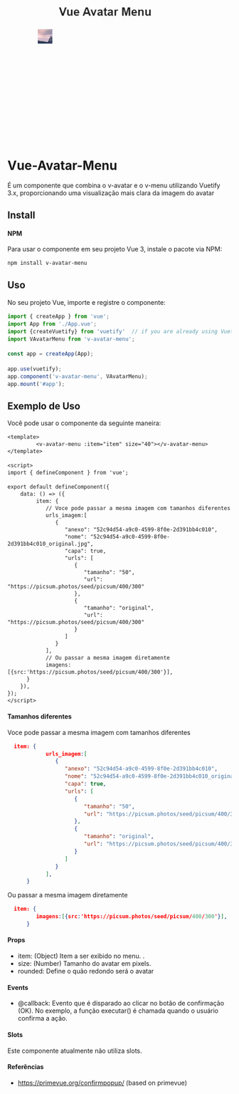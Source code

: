 
![Video](public/movie.gif)

# Vue-Avatar-Menu
É um componente que combina o v-avatar e o v-menu utilizando Vuetify 3.x,  proporcionando uma visualização mais clara da imagem do avatar

## Install 
#### NPM 
Para usar o componente em seu projeto Vue 3, instale o pacote via NPM:

```bash 
npm install v-avatar-menu
``` 
## Uso
No seu projeto Vue, importe e registre o componente:

```javascript 
import { createApp } from 'vue';
import App from './App.vue';
import {createVuetify} from 'vuetify'  // if you are already using Vuetify 
import VAvatarMenu from 'v-avatar-menu';

const app = createApp(App);

app.use(vuetify);
app.component('v-avatar-menu', VAvatarMenu);
app.mount('#app');
```
## Exemplo de Uso
Você pode usar o componente da seguinte maneira:

```vue
<template>
         <v-avatar-menu :item="item" size="40"></v-avatar-menu>
</template>

<script>
import { defineComponent } from 'vue';

export default defineComponent({
    data: () => ({
         item: {
            // Voce pode passar a mesma imagem com tamanhos diferentes 
            urls_imagem:[
               {
                  "anexo": "52c94d54-a9c0-4599-8f0e-2d391bb4c010",
                  "nome": "52c94d54-a9c0-4599-8f0e-2d391bb4c010_original.jpg",
                  "capa": true,
                  "urls": [
                     {
                        "tamanho": "50",
                        "url": "https://picsum.photos/seed/picsum/400/300"
                     },
                     {
                        "tamanho": "original",
                        "url": "https://picsum.photos/seed/picsum/400/300"
                     }
                  ]
               }
			],
			// Ou passar a mesma imagem diretamente 
            imagens:[{src:'https://picsum.photos/seed/picsum/400/300'}],
      }
	}),
});
</script>

```

#### Tamanhos diferentes 
Voce pode passar a mesma imagem com tamanhos diferentes 

```json 
  item: {
            urls_imagem:[
               {
                  "anexo": "52c94d54-a9c0-4599-8f0e-2d391bb4c010",
                  "nome": "52c94d54-a9c0-4599-8f0e-2d391bb4c010_original.jpg",
                  "capa": true,
                  "urls": [
                     {
                        "tamanho": "50",
                        "url": "https://picsum.photos/seed/picsum/400/300"
                     },
                     {
                        "tamanho": "original",
                        "url": "https://picsum.photos/seed/picsum/400/300"
                     }
                  ]
               }
			],
      }
```
Ou passar a mesma imagem diretamente 
```json 
  item: {
         imagens:[{src:'https://picsum.photos/seed/picsum/400/300'}],
      }
```


#### Props
* item: (Object) Item a ser exibido no menu. .
* size: (Number) Tamanho do avatar em pixels.
* rounded: Define o quão redondo será o avatar

#### Events
* @callback: Evento que é disparado ao clicar no botão de confirmação (OK). No exemplo, a função executar() é chamada quando o usuário confirma a ação.

#### Slots
Este componente atualmente não utiliza slots.

#### Referências
* https://primevue.org/confirmpopup/ (based on primevue)

